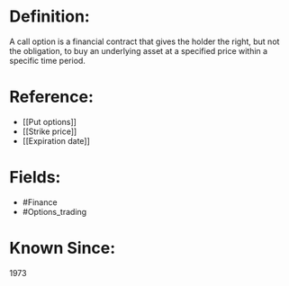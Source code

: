 

# Definition:
A call option is a financial contract that gives the holder the right, but not the obligation, to buy an underlying asset at a specified price within a specific time period.

# Reference:
- [[Put options]]
- [[Strike price]]
- [[Expiration date]]

# Fields: 
- #Finance
- #Options_trading

# Known Since:
1973

